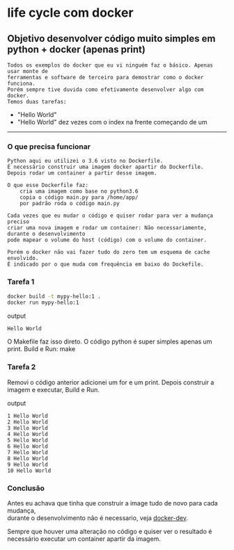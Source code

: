 # life cycle com docker


## Objetivo desenvolver código muito simples em python + docker (apenas print)

```
Todos os exemplos do docker que eu vi ninguém faz o básico. Apenas usar monte de
ferramentas e software de terceiro para demostrar como o docker funciona.
Porém sempre tive duvida como efetivamente desenvolver algo com docker.
Temos duas tarefas:
```

- "Hello World"
- "Hello World" dez vezes com o index na frente começando de um

----
### O que precisa funcionar
```
Python aqui eu utilizei o 3.6 visto no Dockerfile.
É necessário construir uma imagem docker apartir do Dockerfile.
Depois rodar um container a partir desse imagem.

O que esse Dockerfile faz: 
    cria uma imagem como base no python3.6
    copia o código main.py para /home/app/ 
    por padrão roda o código main.py

Cada vezes que eu mudar o código e quiser rodar para ver a mudança preciso 
criar uma nova imagem e rodar um container: Não necessariamente, durante o desenvolvimento
pode mapear o volume do host (código) com o volume do container.

Porém o docker não vai fazer tudo do zero tem um esquema de cache envolvido.
É indicado por o que muda com frequência em baixo do Dockefile.
```

### Tarefa 1
```sh
docker build -t mypy-hello:1 .
docker run mypy-hello:1
```

output
```
Hello World
```

O Makefile faz isso direto. O código python é super simples apenas um print. Build e Run: make

### Tarefa 2

Removi o código anterior adicionei um for e um print. Depois construir a imagem e executar, Build e Run.

output
```
1 Hello World
2 Hello World
3 Hello World
4 Hello World
5 Hello World
6 Hello World
7 Hello World
8 Hello World
9 Hello World
10 Hello World
```

### Conclusão

Antes eu achava que tinha que construir a image tudo de novo para cada mudança,<br>
durante o desenvolvimento não é necessario, veja [docker-dev](https://github.com/alexaleluia12/docker-dev).

Sempre que houver uma alteração no código e quiser ver o resultado é necessário
executar um container apartir da imagem.

